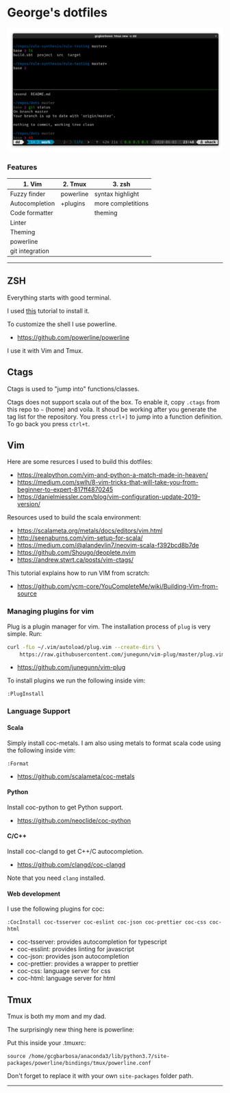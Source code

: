 # George's dotfiles

![image](docs/current.png)

### Features

|   1. **Vim**    | 2. **Tmux**  |    3. **zsh**      |
|-----------------|--------------|--------------------|
| Fuzzy finder    | powerline    | syntax highlight   |
| Autocompletion  | +plugins     | more completitions |
| Code formatter  |              | theming            |
| Linter          |              |                    |
| Theming         |              |                    |
| powerline       |              |                    |
| git integration |              |                    |


______

## ZSH 

Everything starts with good terminal.

I used [this](https://github.com/ohmyzsh/ohmyzsh/wiki/Installing-ZSH) tutorial to install it.

To customize the shell I use powerline.

- https://github.com/powerline/powerline

I use it with Vim and Tmux.

## Ctags

Ctags is used to "jump into" functions/classes.

Ctags does not support scala out of the box.
To enable it,
copy `.ctags` from this repo to `~` (home) and voila.
It shoud be working after you generate the tag list for the repository.
You press `ctrl+]` to jump into a function definition.
To go back you press `ctrl+t`.

## Vim

Here are some resurces I used to build this dotfiles:

- https://realpython.com/vim-and-python-a-match-made-in-heaven/
- https://medium.com/swlh/8-vim-tricks-that-will-take-you-from-beginner-to-expert-817ff4870245
- https://danielmiessler.com/blog/vim-configuration-update-2019-version/

Resources used to build the scala environment:

- https://scalameta.org/metals/docs/editors/vim.html
- http://seenaburns.com/vim-setup-for-scala/
- https://medium.com/@alandevlin7/neovim-scala-f392bcd8b7de
- https://github.com/Shougo/deoplete.nvim
- https://andrew.stwrt.ca/posts/vim-ctags/

This tutorial explains how to run VIM from scratch:
- https://github.com/ycm-core/YouCompleteMe/wiki/Building-Vim-from-source

### Managing plugins for vim

Plug is a plugin manager for vim.
The installation process of `plug` is very simple. Run:

```bash
curl -fLo ~/.vim/autoload/plug.vim --create-dirs \
    https://raw.githubusercontent.com/junegunn/vim-plug/master/plug.vim
```

- https://github.com/junegunn/vim-plug

To install plugins we run the following inside vim:

```
:PlugInstall
```

### Language Support

#### Scala

Simply install coc-metals.
I am also using metals to format scala code using the following inside vim:

```
:Format
```

- https://github.com/scalameta/coc-metals

#### Python

Install coc-python to get Python support.

- https://github.com/neoclide/coc-python

#### C/C++

Install coc-clangd to get C++/C autocompletion.

- https://github.com/clangd/coc-clangd

Note that you need `clang` installed.

#### Web development

I use the following plugins for coc:

```
:CocInstall coc-tsserver coc-eslint coc-json coc-prettier coc-css coc-html
```

- coc-tsserver: provides autocompletion for typescript
- coc-esslint: provides linting for javascript
- coc-json: provides json autocompletion
- coc-prettier: provides a wrapper to prettier
- coc-css: language server for css
- coc-html: language server for html

## Tmux

Tmux is both my mom and my dad.

The surprisingly new thing here is powerline:

Put this inside your .tmuxrc:

```
source /home/gcgbarbosa/anaconda3/lib/python3.7/site-packages/powerline/bindings/tmux/powerline.conf
```

Don't forget to replace it with your own `site-packages` folder path.

______
